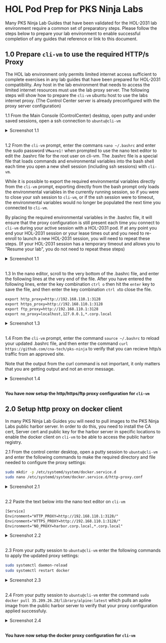 # HOL Pod Prep for PKS Ninja Labs

Many PKS Ninja Lab Guides that have been validated for the HOL-2031 lab environment require a common set of preparatory steps. Please follow the steps below to prepare your lab environment to enable successful completion of any guides that reference or link to this document. 

## 1.0 Prepare `cli-vm` to use the required HTTP/s Proxy

The HOL lab environment only permits limited internet access sufficient to complete exercises in any lab guides that have been prepared for HOL-2031 compatibility. Any host in the lab environment that needs to access the limited internet resources must use the lab proxy server. The following steps will show how to prepare the `cli-vm` ubuntu host to use the labs internet proxy. (The Control Center server is already preconfigured with the proxy server configuration)

1.1 From the Main Console (ControlCenter) desktop, open putty and under saved sessions, open a ssh connection to `ubuntu@cli-vm`

<details><summary>Screenshot 1.1</summary>
<img src="Images/2019-08-24-00-52-43.png">
</details>
<br/>

1.2 From the `cli-vm` prompt, enter the commans `nano ~/.bashrc` and enter the sudo password `VMware1!` when prompted to use the nano text editor to edit the .bashrc file for the root user on cli-vm. The .bashrc file is a special file that loads commands and environmental variables into the bash shell each time you open a new shell session (including ssh sessions) with `cli-vm`. 

While it is possible to export the required environmental variables directly from the `cli-vm` prompt, exporting directly from the bash prompt only loads the environmental variables in the currently running session, so if you were to close your ssh session to `cli-vm`, or if the ssh session were to timeout, the environmental variables would no longer be populated the next time you connected to `cli-vm`. 

By placing the required environmental variables in the .bashrc file, it will ensure that the proxy configuration is still present each time you connect to `cli-vm` during your active session with a HOL-2031 pod. If at any point you end your HOL-2031 session or your lease times out and you need to re-enroll to launch a new HOL-2031 session, you will need to repeat these steps. (If your HOL-2031 session has a temporary timeout and allows you to "Resume your lab", you do not need to repeat these steps)

<details><summary>Screenshot 1.1</summary>
<img src="Images/2019-08-24-02-20-31.png">
</details>
<br/>

1.3 In the nano editor, scroll to the very bottom of the .bashrc file, and enter the following lines at the very end of the file. After you have entered the following lines, enter the key combination `ctrl o` then hit the `enter` key to save the file, and then enter the key combination `ctrl x`to close the file.

```text
export http_proxy=http://192.168.110.1:3128
export https_proxy=http://192.168.110.1:3128
export ftp_proxy=http://192.168.110.1:3128
export no_proxy=localhost,127.0.0.1,*.corp.local
```

<details><summary>Screenshot 1.3</summary>
<img src="Images/2019-08-25-00-12-52.png">
</details>
<br/>

1.4 From the `cli-vm` prompt, enter the command `source ~/.bashrc` to reload your updated .bashrc file, and then enter the command `curl https://github.com/cna-tech/pks-ninja` to verify that you can recieve http/s traffic from an approved site. 

Note that the output from the curl command is not important, it only matters that you are getting output and not an error message.

<details><summary>Screenshot 1.4</summary>
<img src="Images/2019-08-25-00-14-40.png">
</details>
<br/>

**You have now setup the http/https/ftp proxy configuration for `cli-vm`**

## 2.0 Setup http proxy on docker client

In many PKS Ninja Lab Guides you will need to pull images to the PKS Ninja Labs public harbor server. In order to do this, you need to install the CA cert, Server cert and public key for the harbor server in specific locations to enable the docker client on `cli-vm` to be able to access the public harbor registry.

2.1 From the control center desktop, open a putty session to `ubuntu@cli-vm` and enter the following commands to make the required directory and file needed to configure the proxy settings:

```bash
sudo mkdir -p /etc/systemd/system/docker.service.d
sudo nano /etc/systemd/system/docker.service.d/http-proxy.conf
```

<details><summary>Screenshot 2.1</summary>
<img src="Images/2019-08-25-01-21-34.png">
</details>
<br/>

2.2  Paste the text below into the nano text editor on `cli-vm`

```text
[Service]
Environment="HTTP_PROXY=http://192.168.110.1:3128/"
Environment="HTTPS_PROXY=http://192.168.110.1:3128/"
Environment="NO_PROXY=harbor.corp.local,*.corp.local"
```

<details><summary>Screenshot 2.2</summary>
<img src="Images/2019-08-25-02-38-40.png">
</details>
<br/>

2.3 From your putty session to `ubuntu@cli-vm` enter the following commands to apply the updated proxy settings:

```bash
sudo systemctl daemon-reload
sudo systemctl restart docker
```

<details><summary>Screenshot 2.3</summary>
<img src="Images/2019-08-25-01-28-43.png">
</details>
<br/>

2.4 From your putty session to `ubuntu@cli-vm` enter the command `sudo docker pull 35.209.26.28/library/alpine:latest`  which pulls an apline image from the public harbor server to verify that your proxy configuration applied successfuly.

<details><summary>Screenshot 2.4</summary>
<img src="Images/2019-08-25-01-31-38.png">
</details>
<br/>

**You have now setup the docker proxy configuration for `cli-vm`**
